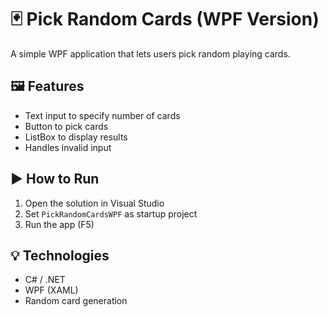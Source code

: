 # 🃏 Pick Random Cards (WPF Version)

A simple WPF application that lets users pick random playing cards.

## 🖼️ Features

- Text input to specify number of cards
- Button to pick cards
- ListBox to display results
- Handles invalid input

## ▶️ How to Run

1. Open the solution in Visual Studio
2. Set `PickRandomCardsWPF` as startup project
3. Run the app (F5)

## 💡 Technologies

- C# / .NET
- WPF (XAML)
- Random card generation
